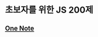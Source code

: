 # 초보자를 위한 JS 200제   
## <a href="https://1drv.ms/u/s!AgLYazaFR-l8kjeydXgRl5K0a6Ua?e=ayc5sp" target="_blank">One Note</a>
